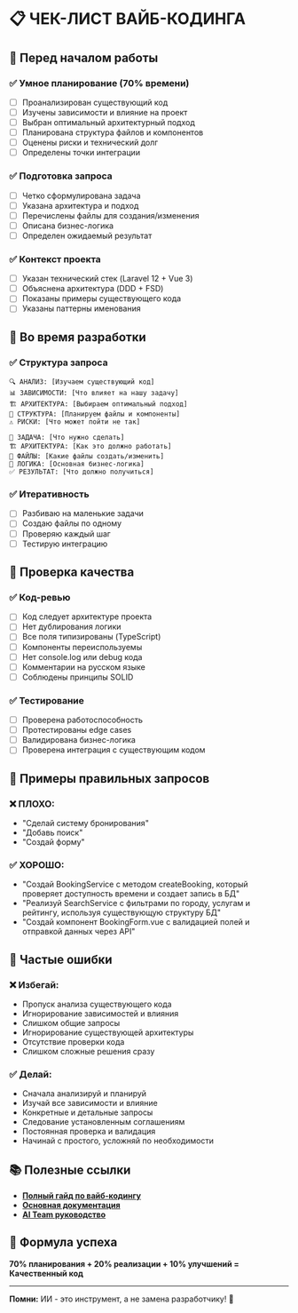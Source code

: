 # 📋 ЧЕК-ЛИСТ ВАЙБ-КОДИНГА

## 🚀 Перед началом работы

### ✅ Умное планирование (70% времени)
- [ ] Проанализирован существующий код
- [ ] Изучены зависимости и влияние на проект
- [ ] Выбран оптимальный архитектурный подход
- [ ] Планирована структура файлов и компонентов
- [ ] Оценены риски и технический долг
- [ ] Определены точки интеграции

### ✅ Подготовка запроса
- [ ] Четко сформулирована задача
- [ ] Указана архитектура и подход
- [ ] Перечислены файлы для создания/изменения
- [ ] Описана бизнес-логика
- [ ] Определен ожидаемый результат

### ✅ Контекст проекта
- [ ] Указан технический стек (Laravel 12 + Vue 3)
- [ ] Объяснена архитектура (DDD + FSD)
- [ ] Показаны примеры существующего кода
- [ ] Указаны паттерны именования

## 🔧 Во время разработки

### ✅ Структура запроса
```
🔍 АНАЛИЗ: [Изучаем существующий код]
📊 ЗАВИСИМОСТИ: [Что влияет на нашу задачу]
🏗️ АРХИТЕКТУРА: [Выбираем оптимальный подход]
📁 СТРУКТУРА: [Планируем файлы и компоненты]
⚠️ РИСКИ: [Что может пойти не так]

🎯 ЗАДАЧА: [Что нужно сделать]
🏗️ АРХИТЕКТУРА: [Как это должно работать]
📁 ФАЙЛЫ: [Какие файлы создать/изменить]
🔧 ЛОГИКА: [Основная бизнес-логика]
✅ РЕЗУЛЬТАТ: [Что должно получиться]
```

### ✅ Итеративность
- [ ] Разбиваю на маленькие задачи
- [ ] Создаю файлы по одному
- [ ] Проверяю каждый шаг
- [ ] Тестирую интеграцию

## 📝 Проверка качества

### ✅ Код-ревью
- [ ] Код следует архитектуре проекта
- [ ] Нет дублирования логики
- [ ] Все поля типизированы (TypeScript)
- [ ] Компоненты переиспользуемы
- [ ] Нет console.log или debug кода
- [ ] Комментарии на русском языке
- [ ] Соблюдены принципы SOLID

### ✅ Тестирование
- [ ] Проверена работоспособность
- [ ] Протестированы edge cases
- [ ] Валидирована бизнес-логика
- [ ] Проверена интеграция с существующим кодом

## 🎯 Примеры правильных запросов

### ❌ ПЛОХО:
- "Сделай систему бронирования"
- "Добавь поиск"
- "Создай форму"

### ✅ ХОРОШО:
- "Создай BookingService с методом createBooking, который проверяет доступность времени и создает запись в БД"
- "Реализуй SearchService с фильтрами по городу, услугам и рейтингу, используя существующую структуру БД"
- "Создай компонент BookingForm.vue с валидацией полей и отправкой данных через API"

## 🚨 Частые ошибки

### ❌ Избегай:
- Пропуск анализа существующего кода
- Игнорирование зависимостей и влияния
- Слишком общие запросы
- Игнорирование существующей архитектуры
- Отсутствие проверки кода
- Слишком сложные решения сразу

### ✅ Делай:
- Сначала анализируй и планируй
- Изучай все зависимости и влияние
- Конкретные и детальные запросы
- Следование установленным соглашениям
- Постоянная проверка и валидация
- Начинай с простого, усложняй по необходимости

## 📚 Полезные ссылки

- **[Полный гайд по вайб-кодингу](VIBE_CODING_GUIDE.md)**
- **[Основная документация](../README.md)**
- **[AI Team руководство](../../AI-TEAM-GUIDE.md)**

## 🎯 Формула успеха

**70% планирования + 20% реализации + 10% улучшений = Качественный код**

---

**Помни:** ИИ - это инструмент, а не замена разработчику! 🚀